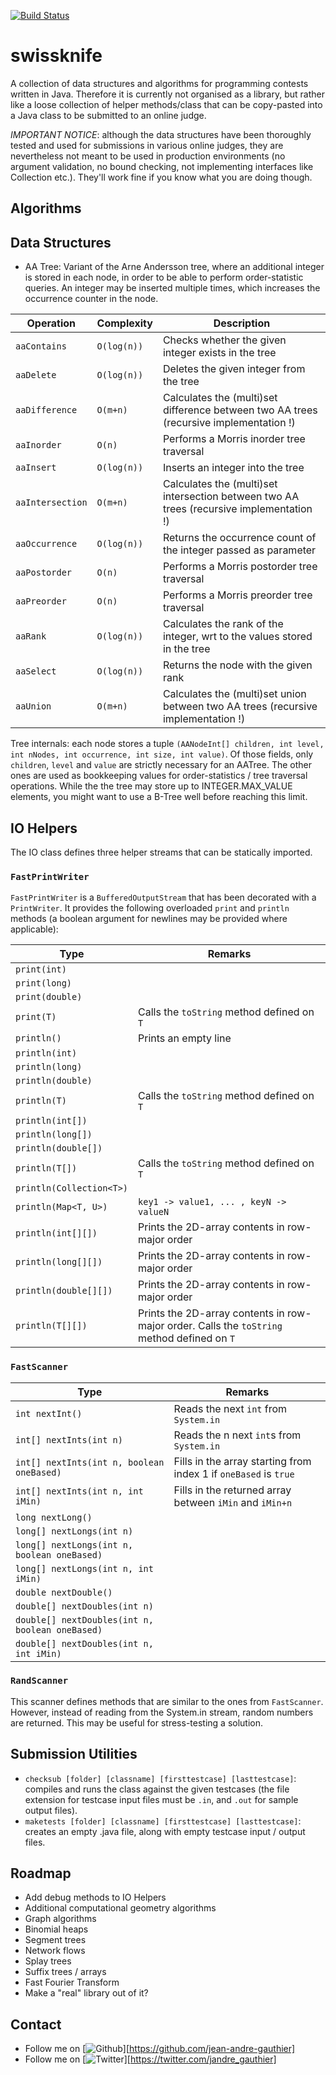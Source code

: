 [![Build Status](https://travis-ci.org/jean-andre-gauthier/swissknife.svg?branch=master)](https://travis-ci.org/jean-andre-gauthier/swissknife)

# swissknife

A collection of data structures and algorithms for programming contests written in Java. Therefore it is currently not organised as a library, but rather like a loose collection of helper methods/class that can be copy-pasted into a Java class to be submitted to an online judge.

*IMPORTANT NOTICE*: although the data structures have been thoroughly tested and used for submissions in various online judges, they are nevertheless not meant to be used in production environments (no argument validation, no bound checking, not implementing interfaces like Collection etc.). They'll work fine if you know what you are doing though.

## Algorithms

## Data Structures
* AA Tree: Variant of the Arne Andersson tree, where an additional integer is stored in each node, in order to be able to perform order-statistic queries. An integer may be inserted multiple times, which increases the occurrence counter in the node.

| Operation        | Complexity  | Description                                                                              |
| ---------------- | ----------- | ---------------------------------------------------------------------------------------- |
| `aaContains`     | `O(log(n))` | Checks whether the given integer exists in the tree                                      |
| `aaDelete`       | `O(log(n))` | Deletes the given integer from the tree                                                  |
| `aaDifference`   | `O(m+n)`    | Calculates the (multi)set difference between two AA trees (recursive implementation !)   |
| `aaInorder`      | `O(n)`      | Performs a Morris inorder tree traversal                                                 |
| `aaInsert`       | `O(log(n))` | Inserts an integer into the tree                                                         |
| `aaIntersection` | `O(m+n)`    | Calculates the (multi)set intersection between two AA trees (recursive implementation !) |
| `aaOccurrence`   | `O(log(n))` | Returns the occurrence count of the integer passed as parameter                          |
| `aaPostorder`    | `O(n)`      | Performs a Morris postorder tree traversal                                               |
| `aaPreorder`     | `O(n)`      | Performs a Morris preorder tree traversal                                                |
| `aaRank`         | `O(log(n))` | Calculates the rank of the integer, wrt to the values stored in the tree                 |
| `aaSelect`       | `O(log(n))` | Returns the node with the given rank                                                     |
| `aaUnion`        | `O(m+n)`    | Calculates the (multi)set union between two AA trees (recursive implementation !)        |

Tree internals: each node stores a tuple `(AANodeInt[] children, int level, int nNodes, int occurrence, int size, int value)`. Of those fields, only `children`, `level` and `value` are strictly necessary for an AATree. The other ones are used as bookkeeping values for order-statistics / tree traversal operations. While the the tree may store up to INTEGER.MAX_VALUE elements, you might want to use a B-Tree well before reaching this limit.

## IO Helpers
The IO class defines three helper streams that can be statically imported.

### `FastPrintWriter`
`FastPrintWriter` is a `BufferedOutputStream` that has been decorated with a `PrintWriter`. It provides the following overloaded `print` and `println` methods (a boolean argument for newlines may be provided where applicable):

| Type                     | Remarks                                                                                     |
| ------------------------ | ------------------------------------------------------------------------------------------- |
| `print(int)`             |                                                                                             |
| `print(long)`            |                                                                                             |
| `print(double)`          |                                                                                             |
| `print(T)`               | Calls the `toString` method defined on `T`                                                  |
| `println()`              | Prints an empty line                                                                        |
| `println(int)`           |                                                                                             |
| `println(long)`          |                                                                                             |
| `println(double)`        |                                                                                             |
| `println(T)`             | Calls the `toString` method defined on `T`                                                  |
| `println(int[])`         |                                                                                             |
| `println(long[])`        |                                                                                             |
| `println(double[])`      |                                                                                             |
| `println(T[])`           | Calls the `toString` method defined on `T`                                                  |
| `println(Collection<T>)` |                                                                                             |
| `println(Map<T, U>)`     | `key1 -> value1, ... , keyN -> valueN`                                                      |
| `println(int[][])`       | Prints the 2D-array contents in row-major order                                             |
| `println(long[][])`      | Prints the 2D-array contents in row-major order                                             |
| `println(double[][])`    | Prints the 2D-array contents in row-major order                                             |
| `println(T[][])`         | Prints the 2D-array contents in row-major order. Calls the `toString` method defined on `T` |

### `FastScanner`

| Type                                               | Remarks                                                           |
| -------------------------------------------------- | ----------------------------------------------------------------- |
| `int nextInt()`                                    | Reads the next `int` from `System.in`                             |
| `int[] nextInts(int n)`                            | Reads the n next `int`s from `System.in`                          |
| `int[] nextInts(int n, boolean oneBased)`          | Fills in the array starting from index 1 if `oneBased` is `true`  |
| `int[] nextInts(int n, int iMin)`                  | Fills in the returned array between `iMin` and `iMin+n`           |
| `long nextLong()`                                  |                                                                   |
| `long[] nextLongs(int n)`                          |                                                                   |
| `long[] nextLongs(int n, boolean oneBased)`        |                                                                   |
| `long[] nextLongs(int n, int iMin)`                |                                                                   |
| `double nextDouble()`                              |                                                                   |
| `double[] nextDoubles(int n)`                      |                                                                   |
| `double[] nextDoubles(int n, boolean oneBased)`    |                                                                   |
| `double[] nextDoubles(int n, int iMin)`            |                                                                   |

### `RandScanner`
This scanner defines methods that are similar to the ones from `FastScanner`. However, instead of reading from the System.in stream, random numbers are returned. This may be useful for stress-testing a solution.

## Submission Utilities
* `checksub [folder] [classname] [firsttestcase] [lasttestcase]`: compiles and runs the class against the given testcases (the file extension for testcase input files must be `.in`, and `.out` for sample output files).
* `maketests [folder] [classname] [firsttestcase] [lasttestcase]`: creates an empty .java file, along with empty testcase input / output files.

## Roadmap
* Add debug methods to IO Helpers
* Additional computational geometry algorithms
* Graph algorithms
* Binomial heaps
* Segment trees
* Network flows
* Splay trees
* Suffix trees / arrays
* Fast Fourier Transform
* Make a "real" library out of it?

## Contact
* Follow me on [![Github](http://i.imgur.com/9I6NRUm.png "Github")][https://github.com/jean-andre-gauthier]
* Follow me on [![Twitter](http://i.imgur.com/wWzX9uB.png "Twitter")][https://twitter.com/jandre_gauthier]
<!--- * Visit [jean-andre-gauthier.com][https://jean-andre-gauthier.com] --->

